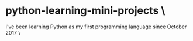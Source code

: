 # python-learning-mini-projects \
I've been learning Python as my first programming language since October 2017 \







